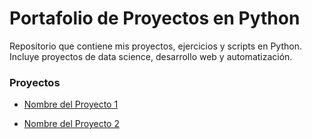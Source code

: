 # Portafolio de Proyectos en Python
Repositorio que contiene mis proyectos, ejercicios y scripts en Python. Incluye proyectos de data science, desarrollo web y automatización.

### Proyectos

* [Nombre del Proyecto 1](enlace-a-la-carpeta)

* [Nombre del Proyecto 2](enlace-a-la-carpeta)

